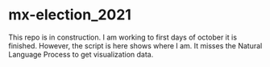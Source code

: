 # mx-election_2021

This repo is in construction. I am working to first days of october it is finished. 
However, the script is here shows where I am. It misses the Natural Language Process to get visualization data.

